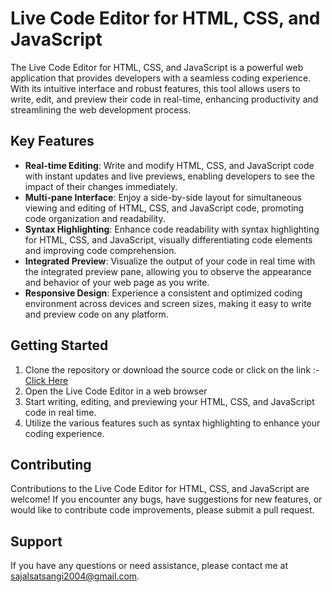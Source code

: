 # Live Code Editor for HTML, CSS, and JavaScript

The Live Code Editor for HTML, CSS, and JavaScript is a powerful web application that provides developers with a seamless coding experience. With its intuitive interface and robust features, this tool allows users to write, edit, and preview their code in real-time, enhancing productivity and streamlining the web development process.

## Key Features

- **Real-time Editing**: Write and modify HTML, CSS, and JavaScript code with instant updates and live previews, enabling developers to see the impact of their changes immediately.
- **Multi-pane Interface**: Enjoy a side-by-side layout for simultaneous viewing and editing of HTML, CSS, and JavaScript code, promoting code organization and readability.
- **Syntax Highlighting**: Enhance code readability with syntax highlighting for HTML, CSS, and JavaScript, visually differentiating code elements and improving code comprehension.
- **Integrated Preview**: Visualize the output of your code in real time with the integrated preview pane, allowing you to observe the appearance and behavior of your web page as you write.
- **Responsive Design**: Experience a consistent and optimized coding environment across devices and screen sizes, making it easy to write and preview code on any platform.

## Getting Started

1. Clone the repository or download the source code or click on the link :-  [Click Here](https://sajal-code-editor.netlify.app/)
2. Open the Live Code Editor in a web browser
3. Start writing, editing, and previewing your HTML, CSS, and JavaScript code in real time.
4. Utilize the various features such as syntax highlighting to enhance your coding experience.

## Contributing

Contributions to the Live Code Editor for HTML, CSS, and JavaScript are welcome! If you encounter any bugs, have suggestions for new features, or would like to contribute code improvements, please submit a pull request.

## Support

If you have any questions or need assistance, please contact me at sajalsatsangi2004@gmail.com.
